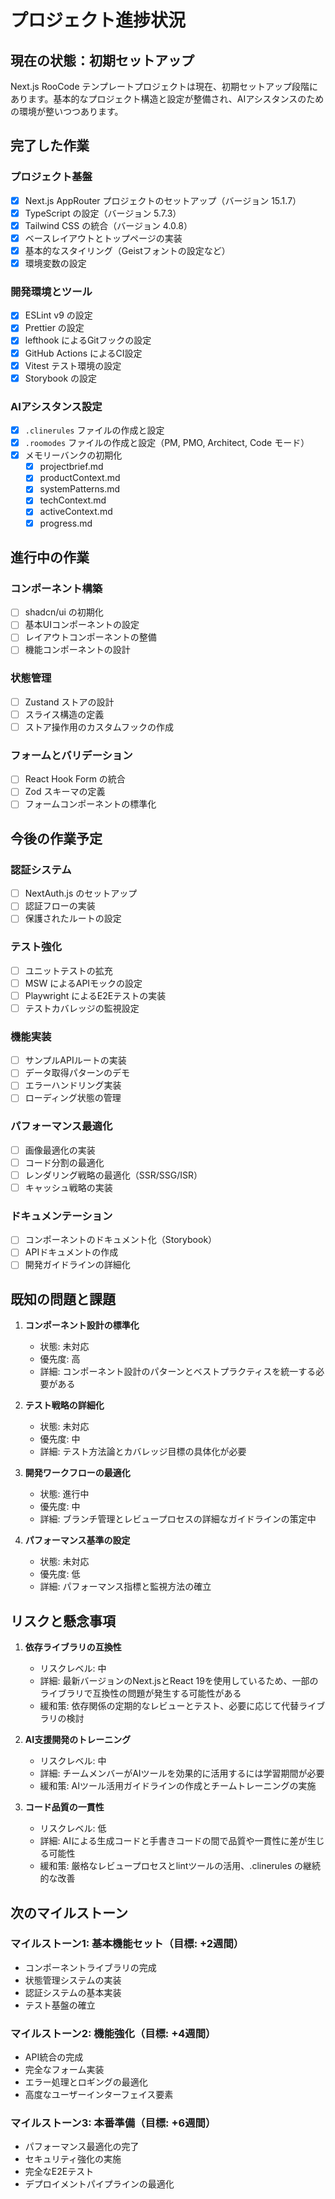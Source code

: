 # プロジェクト進捗状況

## 現在の状態：初期セットアップ

Next.js RooCode テンプレートプロジェクトは現在、初期セットアップ段階にあります。基本的なプロジェクト構造と設定が整備され、AIアシスタンスのための環境が整いつつあります。

## 完了した作業

### プロジェクト基盤

- [x] Next.js AppRouter プロジェクトのセットアップ（バージョン 15.1.7）
- [x] TypeScript の設定（バージョン 5.7.3）
- [x] Tailwind CSS の統合（バージョン 4.0.8）
- [x] ベースレイアウトとトップページの実装
- [x] 基本的なスタイリング（Geistフォントの設定など）
- [x] 環境変数の設定

### 開発環境とツール

- [x] ESLint v9 の設定
- [x] Prettier の設定
- [x] lefthook によるGitフックの設定
- [x] GitHub Actions によるCI設定
- [x] Vitest テスト環境の設定
- [x] Storybook の設定

### AIアシスタンス設定

- [x] `.clinerules` ファイルの作成と設定
- [x] `.roomodes` ファイルの作成と設定（PM, PMO, Architect, Code モード）
- [x] メモリーバンクの初期化
  - [x] projectbrief.md
  - [x] productContext.md
  - [x] systemPatterns.md
  - [x] techContext.md
  - [x] activeContext.md
  - [x] progress.md

## 進行中の作業

### コンポーネント構築

- [ ] shadcn/ui の初期化
- [ ] 基本UIコンポーネントの設定
- [ ] レイアウトコンポーネントの整備
- [ ] 機能コンポーネントの設計

### 状態管理

- [ ] Zustand ストアの設計
- [ ] スライス構造の定義
- [ ] ストア操作用のカスタムフックの作成

### フォームとバリデーション

- [ ] React Hook Form の統合
- [ ] Zod スキーマの定義
- [ ] フォームコンポーネントの標準化

## 今後の作業予定

### 認証システム

- [ ] NextAuth.js のセットアップ
- [ ] 認証フローの実装
- [ ] 保護されたルートの設定

### テスト強化

- [ ] ユニットテストの拡充
- [ ] MSW によるAPIモックの設定
- [ ] Playwright によるE2Eテストの実装
- [ ] テストカバレッジの監視設定

### 機能実装

- [ ] サンプルAPIルートの実装
- [ ] データ取得パターンのデモ
- [ ] エラーハンドリング実装
- [ ] ローディング状態の管理

### パフォーマンス最適化

- [ ] 画像最適化の実装
- [ ] コード分割の最適化
- [ ] レンダリング戦略の最適化（SSR/SSG/ISR）
- [ ] キャッシュ戦略の実装

### ドキュメンテーション

- [ ] コンポーネントのドキュメント化（Storybook）
- [ ] APIドキュメントの作成
- [ ] 開発ガイドラインの詳細化

## 既知の問題と課題

1. **コンポーネント設計の標準化**

   - 状態: 未対応
   - 優先度: 高
   - 詳細: コンポーネント設計のパターンとベストプラクティスを統一する必要がある

2. **テスト戦略の詳細化**

   - 状態: 未対応
   - 優先度: 中
   - 詳細: テスト方法論とカバレッジ目標の具体化が必要

3. **開発ワークフローの最適化**

   - 状態: 進行中
   - 優先度: 中
   - 詳細: ブランチ管理とレビュープロセスの詳細なガイドラインの策定中

4. **パフォーマンス基準の設定**
   - 状態: 未対応
   - 優先度: 低
   - 詳細: パフォーマンス指標と監視方法の確立

## リスクと懸念事項

1. **依存ライブラリの互換性**

   - リスクレベル: 中
   - 詳細: 最新バージョンのNext.jsとReact 19を使用しているため、一部のライブラリで互換性の問題が発生する可能性がある
   - 緩和策: 依存関係の定期的なレビューとテスト、必要に応じて代替ライブラリの検討

2. **AI支援開発のトレーニング**

   - リスクレベル: 中
   - 詳細: チームメンバーがAIツールを効果的に活用するには学習期間が必要
   - 緩和策: AIツール活用ガイドラインの作成とチームトレーニングの実施

3. **コード品質の一貫性**
   - リスクレベル: 低
   - 詳細: AIによる生成コードと手書きコードの間で品質や一貫性に差が生じる可能性
   - 緩和策: 厳格なレビュープロセスとlintツールの活用、.clinerules の継続的な改善

## 次のマイルストーン

### マイルストーン1: 基本機能セット（目標: +2週間）

- コンポーネントライブラリの完成
- 状態管理システムの実装
- 認証システムの基本実装
- テスト基盤の確立

### マイルストーン2: 機能強化（目標: +4週間）

- API統合の完成
- 完全なフォーム実装
- エラー処理とロギングの最適化
- 高度なユーザーインターフェイス要素

### マイルストーン3: 本番準備（目標: +6週間）

- パフォーマンス最適化の完了
- セキュリティ強化の実施
- 完全なE2Eテスト
- デプロイメントパイプラインの最適化
